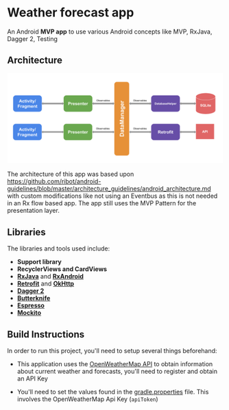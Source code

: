 # Weather forecast app

An Android **MVP app** to use various Android concepts like MVP, RxJava, Dagger 2, Testing




## Architecture 

<p align="center">
    <img src="images/image.png" alt="Screenshots"/>
</p>

The architecture of this app was based upon https://github.com/ribot/android-guidelines/blob/master/architecture_guidelines/android_architecture.md with custom modifications like not using an Eventbus as this is not needed in an Rx flow based app. The app still uses the MVP Pattern for the presentation layer.

## Libraries

The libraries and tools used include:

- **Support library**
- **RecyclerViews and CardViews**
- **[RxJava](https://github.com/ReactiveX/RxJava)** and **[RxAndroid](https://github.com/ReactiveX/RxAndroid)**
- **[Retrofit](http://square.github.io/retrofit/)** and **[OkHttp](https://github.com/square/okhttp)**
- **[Dagger 2](http://google.github.io/dagger/)**
- **[Butterknife](https://github.com/JakeWharton/butterknife)**
- **[Espresso](https://google.github.io/android-testing-support-library/)**
- **[Mockito](http://mockito.org/)**

## Build Instructions

In order to run this project, you'll need to setup several things beforehand:

- This application uses the [OpenWeatherMap API](http://openweathermap.org) to obtain information about current weather and forecasts,
you'll need to register and obtain an API Key

- You'll need to set the values found in the [gradle.properties](gradle.properties) file.
This involves the OpenWeatherMap Api Key (`apiToken`)
